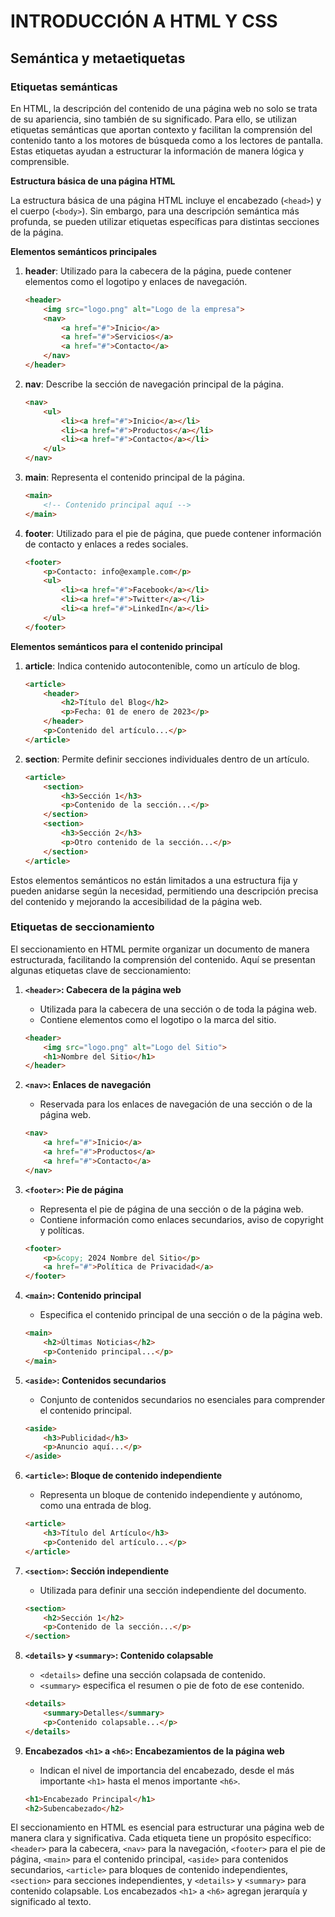 # INTRODUCCIÓN A HTML Y CSS

## Semántica y metaetiquetas

### Etiquetas semánticas

En HTML, la descripción del contenido de una página web no solo se trata de su apariencia, sino también de su significado. Para ello, se utilizan etiquetas semánticas que aportan contexto y facilitan la comprensión del contenido tanto a los motores de búsqueda como a los lectores de pantalla. Estas etiquetas ayudan a estructurar la información de manera lógica y comprensible.

**Estructura básica de una página HTML**

La estructura básica de una página HTML incluye el encabezado (`<head>`) y el cuerpo (`<body>`). Sin embargo, para una descripción semántica más profunda, se pueden utilizar etiquetas específicas para distintas secciones de la página.

**Elementos semánticos principales**

1. **header**: Utilizado para la cabecera de la página, puede contener elementos como el logotipo y enlaces de navegación.

    ```html
    <header>
        <img src="logo.png" alt="Logo de la empresa">
        <nav>
            <a href="#">Inicio</a>
            <a href="#">Servicios</a>
            <a href="#">Contacto</a>
        </nav>
    </header>
    ```

2. **nav**: Describe la sección de navegación principal de la página.

    ```html
    <nav>
        <ul>
            <li><a href="#">Inicio</a></li>
            <li><a href="#">Productos</a></li>
            <li><a href="#">Contacto</a></li>
        </ul>
    </nav>
    ```

3. **main**: Representa el contenido principal de la página.

    ```html
    <main>
        <!-- Contenido principal aquí -->
    </main>
    ```

4. **footer**: Utilizado para el pie de página, que puede contener información de contacto y enlaces a redes sociales.

    ```html
    <footer>
        <p>Contacto: info@example.com</p>
        <ul>
            <li><a href="#">Facebook</a></li>
            <li><a href="#">Twitter</a></li>
            <li><a href="#">LinkedIn</a></li>
        </ul>
    </footer>
    ```

**Elementos semánticos para el contenido principal**

1. **article**: Indica contenido autocontenible, como un artículo de blog.

    ```html
    <article>
        <header>
            <h2>Título del Blog</h2>
            <p>Fecha: 01 de enero de 2023</p>
        </header>
        <p>Contenido del artículo...</p>
    </article>
    ```

2. **section**: Permite definir secciones individuales dentro de un artículo.

    ```html
    <article>
        <section>
            <h3>Sección 1</h3>
            <p>Contenido de la sección...</p>
        </section>
        <section>
            <h3>Sección 2</h3>
            <p>Otro contenido de la sección...</p>
        </section>
    </article>

    ```

Estos elementos semánticos no están limitados a una estructura fija y pueden anidarse según la necesidad, permitiendo una descripción precisa del contenido y mejorando la accesibilidad de la página web.

### Etiquetas de seccionamiento

El seccionamiento en HTML permite organizar un documento de manera estructurada, facilitando la comprensión del contenido. Aquí se presentan algunas etiquetas clave de seccionamiento:

1. **`<header>`: Cabecera de la página web**
   - Utilizada para la cabecera de una sección o de toda la página web.
   - Contiene elementos como el logotipo o la marca del sitio.
   ```html
   <header>
       <img src="logo.png" alt="Logo del Sitio">
       <h1>Nombre del Sitio</h1>
   </header>
   ```

2. **`<nav>`: Enlaces de navegación**
   - Reservada para los enlaces de navegación de una sección o de la página web.
   ```html
   <nav>
       <a href="#">Inicio</a>
       <a href="#">Productos</a>
       <a href="#">Contacto</a>
   </nav>
   ```

3. **`<footer>`: Pie de página**
   - Representa el pie de página de una sección o de la página web.
   - Contiene información como enlaces secundarios, aviso de copyright y políticas.
   ```html
   <footer>
       <p>&copy; 2024 Nombre del Sitio</p>
       <a href="#">Política de Privacidad</a>
   </footer>
   ```

4. **`<main>`: Contenido principal**
   - Especifica el contenido principal de una sección o de la página web.
   ```html
   <main>
       <h2>Últimas Noticias</h2>
       <p>Contenido principal...</p>
   </main>
   ```

5. **`<aside>`: Contenidos secundarios**
   - Conjunto de contenidos secundarios no esenciales para comprender el contenido principal.
   ```html
   <aside>
       <h3>Publicidad</h3>
       <p>Anuncio aquí...</p>
   </aside>
   ```

6. **`<article>`: Bloque de contenido independiente**
   - Representa un bloque de contenido independiente y autónomo, como una entrada de blog.
   ```html
   <article>
       <h3>Título del Artículo</h3>
       <p>Contenido del artículo...</p>
   </article>
   ```

7. **`<section>`: Sección independiente**
   - Utilizada para definir una sección independiente del documento.
   ```html
   <section>
       <h2>Sección 1</h2>
       <p>Contenido de la sección...</p>
   </section>
   ```

8. **`<details>` y `<summary>`: Contenido colapsable**
   - `<details>` define una sección colapsada de contenido.
   - `<summary>` especifica el resumen o pie de foto de ese contenido.
   ```html
   <details>
       <summary>Detalles</summary>
       <p>Contenido colapsable...</p>
   </details>
   ```

9. **Encabezados `<h1>` a `<h6>`: Encabezamientos de la página web**
   - Indican el nivel de importancia del encabezado, desde el más importante `<h1>` hasta el menos importante `<h6>`.
   ```html
   <h1>Encabezado Principal</h1>
   <h2>Subencabezado</h2>
   ```

El seccionamiento en HTML es esencial para estructurar una página web de manera clara y significativa. Cada etiqueta tiene un propósito específico: `<header>` para la cabecera, `<nav>` para la navegación, `<footer>` para el pie de página, `<main>` para el contenido principal, `<aside>` para contenidos secundarios, `<article>` para bloques de contenido independientes, `<section>` para secciones independientes, y `<details>` y `<summary>` para contenido colapsable. Los encabezados `<h1>` a `<h6>` agregan jerarquía y significado al texto.


